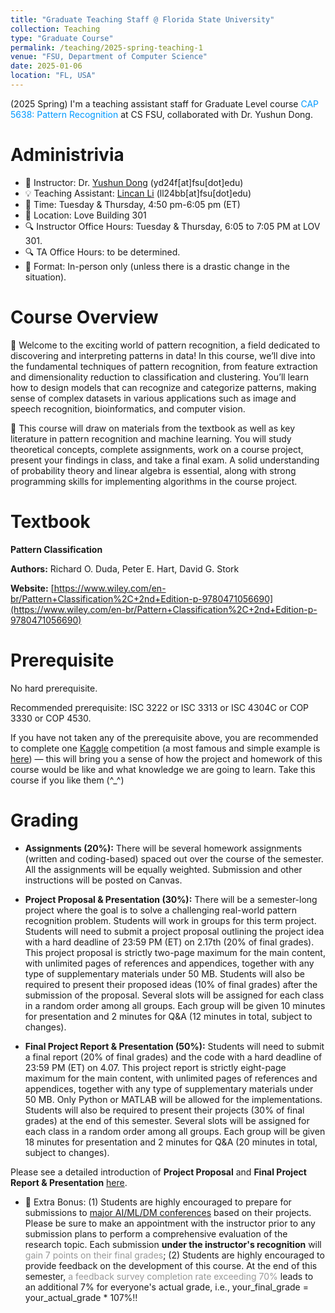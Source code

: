 ```yaml
---
title: "Graduate Teaching Staff @ Florida State University"
collection: Teaching
type: "Graduate Course"
permalink: /teaching/2025-spring-teaching-1
venue: "FSU, Department of Computer Science"
date: 2025-01-06
location: "FL, USA"
---
```


(2025 Spring) I'm a teaching assistant staff for Graduate Level course <span style="color:#0099FF;">CAP 5638: Pattern Recognition</span> at CS FSU, collaborated with Dr. Yushun Dong.

Administrivia
======

- 📢 Instructor: Dr. [Yushun Dong](https://www.cs.fsu.edu/department/faculty/dong/) (yd24f[at]fsu[dot]edu)
- 💡 Teaching Assistant: [Lincan Li](https://lincanli98.github.io/) (ll24bb[at]fsu[dot]edu)
- 📅 Time: Tuesday & Thursday, 4:50 pm-6:05 pm (ET)
- 🏫 Location: Love Building 301
- 🔍 Instructor Office Hours: Tuesday & Thursday, 6:05 to 7:05 PM at LOV 301.
- 🔍 TA Office Hours: to be determined.
- 🎒 Format: In-person only (unless there is a drastic change in the situation).

Course Overview
=======

🚀 Welcome to the exciting world of pattern recognition, a field dedicated to discovering and interpreting patterns in data! In this course, we’ll dive into the fundamental techniques of pattern recognition, from feature extraction and dimensionality reduction to classification and clustering. You’ll learn how to design models that can recognize and categorize patterns, making sense of complex datasets in various applications such as image and speech recognition, bioinformatics, and computer vision.


📘 This course will draw on materials from the textbook as well as key literature in pattern recognition and machine learning. You will study theoretical concepts, complete assignments, work on a course project, present your findings in class, and take a final exam. A solid understanding of probability theory and linear algebra is essential, along with strong programming skills for implementing algorithms in the course project.


Textbook
=========
**Pattern Classification**

**Authors:** Richard O. Duda, Peter E. Hart, David G. Stork

**Website:** [https://www.wiley.com/en-br/Pattern+Classification%2C+2nd+Edition-p-9780471056690](https://www.wiley.com/en-br/Pattern+Classification%2C+2nd+Edition-p-9780471056690)

Prerequisite
========

No hard prerequisite.

Recommended prerequisite: ISC 3222 or ISC 3313 or ISC 4304C or COP 3330 or COP 4530.

If you have not taken any of the prerequisite above, you are recommended to complete one [Kaggle](https://www.kaggle.com/) competition (a most famous and simple example is [here](https://www.kaggle.com/competitions/titanic/overview)) — this will bring you a sense of how the project and homework of this course would be like and what knowledge we are going to learn. Take this course if you like them (^_^)

Grading
==========

- **Assignments (20%):** There will be several homework assignments (written and coding-based) spaced out over the course of the semester. All the assignments will be equally weighted. Submission and other instructions will be posted on Canvas.

- **Project Proposal & Presentation (30%):** There will be a semester-long project where the goal is to solve a challenging real-world pattern recognition problem. Students will work in groups for this term project. Students will need to submit a project proposal outlining the project idea with a hard deadline of 23:59 PM (ET) on 2.17th (20% of final grades). This project proposal is strictly two-page maximum for the main content, with unlimited pages of references and appendices, together with any type of supplementary materials under 50 MB. Students will also be required to present their proposed ideas (10% of final grades) after the submission of the proposal. Several slots will be assigned for each class in a random order among all groups. Each group will be given 10 minutes for presentation and 2 minutes for Q&A (12 minutes in total, subject to changes).

- **Final Project Report & Presentation (50%):** Students will need to submit a final report (20% of final grades) and the code with a hard deadline of 23:59 PM (ET) on 4.07. This project report is strictly eight-page maximum for the main content, with unlimited pages of references and appendices, together with any type of supplementary materials under 50 MB. Only Python or MATLAB will be allowed for the implementations. Students will also be required to present their projects (30% of final grades) at the end of this semester. Several slots will be assigned for each class in a random order among all groups. Each group will be given 18 minutes for presentation and 2 minutes for Q&A (20 minutes in total, subject to changes).


Please see a detailed introduction of **Project Proposal** and **Final Project Report & Presentation** [here](https://yushundong.github.io/files/Guidelines_student_proposal_writing.pdf).

- 🎁 Extra Bonus: (1) Students are highly encouraged to prepare for submissions to <span style="color:#0099FF;">[major AI/ML/DM conferences](https://aideadlin.es)</span> based on their projects. Please be sure to make an appointment with the instructor prior to any submission plans to perform a comprehensive evaluation of the research topic. Each submission **under the instructor's recognition** will <span style="color:#999999;">gain 7 points on their final grades</span>; (2) Students are highly encouraged to provide feedback on the development of this course. At the end of this semester, <span style="color:#999999;">a feedback survey completion rate exceeding 70%</span> leads to an additional 7% for everyone's actual grade, i.e., your_final_grade = your_actual_grade * 107%‼️


  
